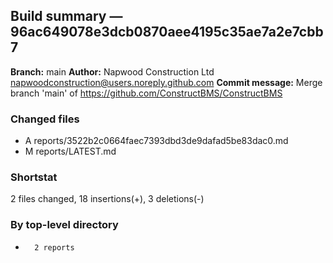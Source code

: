 ## Build summary — 96ac649078e3dcb0870aee4195c35ae7a2e7cbb7

**Branch:** main **Author:** Napwood Construction Ltd <napwoodconstruction@users.noreply.github.com>
**Commit message:** Merge branch 'main' of https://github.com/ConstructBMS/ConstructBMS

### Changed files

- A reports/3522b2c0664faec7393dbd3de9dafad5be83dac0.md
- M reports/LATEST.md

### Shortstat

2 files changed, 18 insertions(+), 3 deletions(-)

### By top-level directory

-       2 reports
